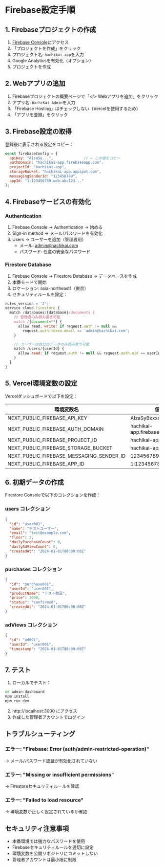 # Firebase設定手順

## 1. Firebaseプロジェクトの作成

1. [Firebase Console](https://console.firebase.google.com/)にアクセス
2. 「プロジェクトを作成」をクリック
3. プロジェクト名: `hachikai-app`を入力
4. Google Analyticsを有効化（オプション）
5. プロジェクトを作成

## 2. Webアプリの追加

1. Firebaseプロジェクトの概要ページで「</> Webアプリを追加」をクリック
2. アプリ名: `HachiKai Admin`を入力
3. 「Firebase Hosting」はチェックしない（Vercelを使用するため）
4. 「アプリを登録」をクリック

## 3. Firebase設定の取得

登録後に表示される設定をコピー：

```javascript
const firebaseConfig = {
  apiKey: "AIzaSy...",              // ← この値をコピー
  authDomain: "hachikai-app.firebaseapp.com",
  projectId: "hachikai-app",
  storageBucket: "hachikai-app.appspot.com",
  messagingSenderId: "123456789",
  appId: "1:123456789:web:abc123..."
};
```

## 4. Firebaseサービスの有効化

### Authentication
1. Firebase Console → Authentication → 始める
2. Sign-in method → メール/パスワードを有効化
3. Users → ユーザーを追加（管理者用）
   - メール: admin@hachikai.com
   - パスワード: 任意の安全なパスワード

### Firestore Database
1. Firebase Console → Firestore Database → データベースを作成
2. 本番モードで開始
3. ロケーション: asia-northeast1（東京）
4. セキュリティルールを設定：

```javascript
rules_version = '2';
service cloud.firestore {
  match /databases/{database}/documents {
    // 管理者のみ読み書き可能
    match /{document=**} {
      allow read, write: if request.auth != null &&
        request.auth.token.email == 'admin@hachikai.com';
    }

    // ユーザーは自分のデータのみ読み取り可能
    match /users/{userId} {
      allow read: if request.auth != null && request.auth.uid == userId;
    }
  }
}
```

## 5. Vercel環境変数の設定

Vercelダッシュボードで以下を設定：

| 環境変数名 | 値の例 |
|-----------|--------|
| NEXT_PUBLIC_FIREBASE_API_KEY | AIzaSyBxxxxxxxxxxxxxx |
| NEXT_PUBLIC_FIREBASE_AUTH_DOMAIN | hachikai-app.firebaseapp.com |
| NEXT_PUBLIC_FIREBASE_PROJECT_ID | hachikai-app |
| NEXT_PUBLIC_FIREBASE_STORAGE_BUCKET | hachikai-app.appspot.com |
| NEXT_PUBLIC_FIREBASE_MESSAGING_SENDER_ID | 123456789 |
| NEXT_PUBLIC_FIREBASE_APP_ID | 1:123456789:web:abc123 |

## 6. 初期データの作成

Firestore Consoleで以下のコレクションを作成：

### users コレクション
```json
{
  "id": "user001",
  "name": "テストユーザー",
  "email": "test@example.com",
  "floor": 3,
  "dailyPurchaseCount": 0,
  "dailyAdViewCount": 0,
  "createdAt": "2024-01-01T00:00:00Z"
}
```

### purchases コレクション
```json
{
  "id": "purchase001",
  "userId": "user001",
  "productName": "テスト商品",
  "price": 1000,
  "status": "confirmed",
  "createdAt": "2024-01-01T00:00:00Z"
}
```

### adViews コレクション
```json
{
  "id": "ad001",
  "userId": "user001",
  "timestamp": "2024-01-01T00:00:00Z"
}
```

## 7. テスト

1. ローカルでテスト：
```bash
cd admin-dashboard
npm install
npm run dev
```

2. http://localhost:3000 にアクセス
3. 作成した管理者アカウントでログイン

## トラブルシューティング

### エラー: "Firebase: Error (auth/admin-restricted-operation)"
→ メール/パスワード認証が有効化されていない

### エラー: "Missing or insufficient permissions"
→ Firestoreセキュリティルールを確認

### エラー: "Failed to load resource"
→ 環境変数が正しく設定されているか確認

## セキュリティ注意事項

- 本番環境では強力なパスワードを使用
- Firebaseセキュリティルールを適切に設定
- 環境変数を公開リポジトリにコミットしない
- 管理者アカウントは最小限に制限